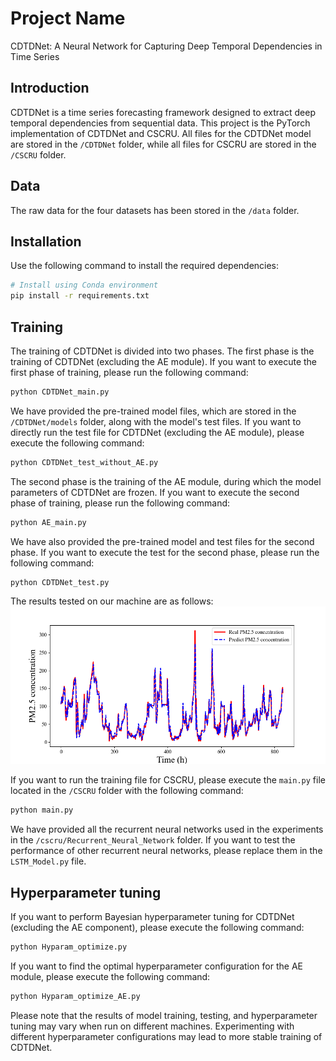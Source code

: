 # Project Name
CDTDNet: A Neural Network for Capturing Deep Temporal Dependencies in Time Series

## Introduction
CDTDNet is a time series forecasting framework designed to extract deep 
temporal dependencies from sequential data. This project is the PyTorch implementation of CDTDNet and CSCRU. 
All files for the CDTDNet model are stored in the `/CDTDNet` folder, while all files for CSCRU are stored 
in the `/CSCRU` folder.

## Data
The raw data for the four datasets has been stored in the `/data` folder.

## Installation
Use the following command to install the required dependencies:
```bash
# Install using Conda environment
pip install -r requirements.txt
```

## Training
The training of CDTDNet is divided into two phases. The first phase is the training of 
CDTDNet (excluding the AE module). If you want to execute the first phase of training, please run the following command:
```bash
python CDTDNet_main.py
```
We have provided the pre-trained model files, which are stored in the `/CDTDNet/models` folder, along with the model's test files.
If you want to directly run the test file for CDTDNet (excluding the AE module), please execute the following command:
```bash
python CDTDNet_test_without_AE.py
```
The second phase is the training of the AE module, during which the model parameters of CDTDNet are frozen. 
If you want to execute the second phase of training, please run the following command:
```bash
python AE_main.py
```
We have also provided the pre-trained model and test files for the second phase. If you want to execute the test for 
the second phase, please run the following command:
```bash
python CDTDNet_test.py
```
The results tested on our machine are as follows:
![Test Results](./image/Fig.png)

If you want to run the training file for CSCRU, please execute the `main.py` file located in the `/CSCRU` folder with 
the following command:
```bash
python main.py
```
We have provided all the recurrent neural networks used in the experiments in the `/cscru/Recurrent_Neural_Network` 
folder. If you want to test the performance of other recurrent neural networks, please replace them in the `LSTM_Model.py` 
file.

## Hyperparameter tuning
If you want to perform Bayesian hyperparameter tuning for CDTDNet (excluding the AE component), 
please execute the following command:
```bash
python Hyparam_optimize.py
```
If you want to find the optimal hyperparameter configuration for the AE module, please execute the following command:
```bash
python Hyparam_optimize_AE.py
```
Please note that the results of model training, testing, and hyperparameter tuning may vary when run on different 
machines. Experimenting with different hyperparameter configurations may lead to more stable training of CDTDNet.
